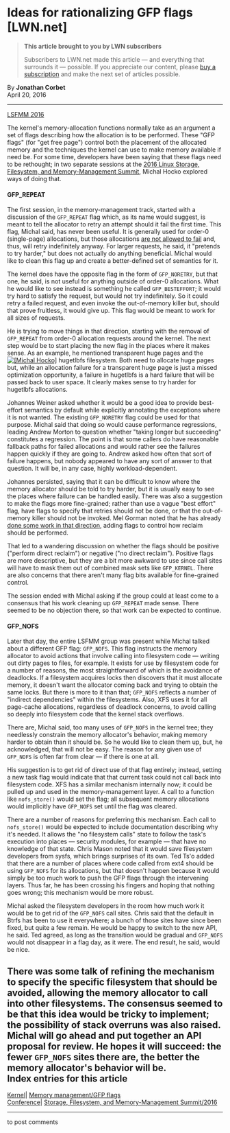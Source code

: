 # Ideas for rationalizing GFP flags [LWN.net]

> **This article brought to you by LWN subscribers**
> 
> Subscribers to LWN.net made this article — and everything that surrounds it — possible. If you appreciate our content, please [buy a subscription](/Promo/nst-nag3/subscribe) and make the next set of articles possible. 

By **Jonathan Corbet**  
April 20, 2016 

* * *

[LSFMM 2016](/Articles/lsfmm2016/)

The kernel's memory-allocation functions normally take as an argument a set of flags describing how the allocation is to be performed. These "GFP flags" (for "get free page") control both the placement of the allocated memory and the techniques the kernel can use to make memory available if need be. For some time, developers have been saying that these flags need to be rethought; in two separate sessions at the [2016 Linux Storage, Filesystem, and Memory-Management Summit](http://events.linuxfoundation.org/events/linux-storage-filesystem-and-mm-summit/), Michal Hocko explored ways of doing that. 

#### GFP_REPEAT

The first session, in the memory-management track, started with a discussion of the `GFP_REPEAT` flag which, as its name would suggest, is meant to tell the allocator to retry an attempt should it fail the first time. This flag, Michal said, has never been useful. It is generally used for order-0 (single-page) allocations, but those allocations [are not allowed to fail](/Articles/627419/) and, thus, will retry indefinitely anyway. For larger requests, he said, it "pretends to try harder," but does not actually do anything beneficial. Michal would like to clean this flag up and create a better-defined set of semantics for it. 

The kernel does have the opposite flag in the form of `GFP_NORETRY`, but that one, he said, is not useful for anything outside of order-0 allocations. What he would like to see instead is something he called `GFP_BESTEFFORT`; it would try hard to satisfy the request, but would not try indefinitely. So it could retry a failed request, and even invoke the out-of-memory killer but, should that prove fruitless, it would give up. This flag would be meant to work for all sizes of requests. 

He is trying to move things in that direction, starting with the removal of `GFP_REPEAT` from order-0 allocation requests around the kernel. The next step would be to start placing the new flag in the places where it makes sense. As an example, he mentioned transparent huge pages and the [![\[Michal Hocko\]](https://static.lwn.net/images/conf/2016/lsfmm/MichalHocko-sm.jpg)](/Articles/684487/) hugetlbfs filesystem. Both need to allocate huge pages but, while an allocation failure for a transparent huge page is just a missed optimization opportunity, a failure in hugetlbfs is a hard failure that will be passed back to user space. It clearly makes sense to try harder for hugetlbfs allocations. 

Johannes Weiner asked whether it would be a good idea to provide best-effort semantics by default while explicitly annotating the exceptions where it is not wanted. The existing `GFP_NORETRY` flag could be used for that purpose. Michal said that doing so would cause performance regressions, leading Andrew Morton to question whether "taking longer but succeeding" constitutes a regression. The point is that some callers do have reasonable fallback paths for failed allocations and would rather see the failures happen quickly if they are going to. Andrew asked how often that sort of failure happens, but nobody appeared to have any sort of answer to that question. It will be, in any case, highly workload-dependent. 

Johannes persisted, saying that it can be difficult to know where the memory allocator should be told to try harder, but it is usually easy to see the places where failure can be handled easily. There was also a suggestion to make the flags more fine-grained; rather than use a vague "best effort" flag, have flags to specify that retries should not be done, or that the out-of-memory killer should not be invoked. Mel Gorman noted that he has already [done some work in that direction](/Articles/658081/), adding flags to control how reclaim should be performed. 

That led to a wandering discussion on whether the flags should be positive ("perform direct reclaim") or negative ("no direct reclaim"). Positive flags are more descriptive, but they are a bit more awkward to use since call sites will have to mask them out of combined mask sets like `GFP_KERNEL`. There are also concerns that there aren't many flag bits available for fine-grained control. 

The session ended with Michal asking if the group could at least come to a consensus that his work cleaning up `GFP_REPEAT` made sense. There seemed to be no objection there, so that work can be expected to continue. 

#### GFP_NOFS

Later that day, the entire LSFMM group was present while Michal talked about a different GFP flag: `GFP_NOFS`. This flag instructs the memory allocator to avoid actions that involve calling into filesystem code — writing out dirty pages to files, for example. It exists for use by filesystem code for a number of reasons, the most straightforward of which is the avoidance of deadlocks. If a filesystem acquires locks then discovers that it must allocate memory, it doesn't want the allocator coming back and trying to obtain the same locks. But there is more to it than that; `GFP_NOFS` reflects a number of "indirect dependencies" within the filesystems. Also, XFS uses it for all page-cache allocations, regardless of deadlock concerns, to avoid calling so deeply into filesystem code that the kernel stack overflows. 

There are, Michal said, too many uses of `GFP_NOFS` in the kernel tree; they needlessly constrain the memory allocator's behavior, making memory harder to obtain than it should be. So he would like to clean them up, but, he acknowledged, that will not be easy. The reason for any given use of `GFP_NOFS` is often far from clear — if there is one at all. 

His suggestion is to get rid of direct use of that flag entirely; instead, setting a new task flag would indicate that that current task could not call back into filesystem code. XFS has a similar mechanism internally now; it could be pulled up and used in the memory-management layer. A call to a function like `nofs_store()` would set the flag; all subsequent memory allocations would implicitly have `GFP_NOFS` set until the flag was cleared. 

There are a number of reasons for preferring this mechanism. Each call to `nofs_store()` would be expected to include documentation describing why it's needed. It allows the "no filesystem calls" state to follow the task's execution into places — security modules, for example — that have no knowledge of that state. Chris Mason noted that it would save filesystem developers from sysfs, which brings surprises of its own. Ted Ts'o added that there are a number of places where code called from ext4 should be using `GFP_NOFS` for its allocations, but that doesn't happen because it would simply be too much work to push the GFP flags through the intervening layers. Thus far, he has been crossing his fingers and hoping that nothing goes wrong; this mechanism would be more robust. 

Michal asked the filesystem developers in the room how much work it would be to get rid of the `GFP_NOFS` call sites. Chris said that the default in Btrfs has been to use it everywhere; a bunch of those sites have since been fixed, but quite a few remain. He would be happy to switch to the new API, he said. Ted agreed, as long as the transition would be gradual and `GFP_NOFS` would not disappear in a flag day, as it were. The end result, he said, would be nice. 

There was some talk of refining the mechanism to specify the specific filesystem that should be avoided, allowing the memory allocator to call into other filesystems. The consensus seemed to be that this idea would be tricky to implement; the possibility of stack overruns was also raised. Michal will go ahead and put together an API proposal for review. He hopes it will succeed: the fewer `GFP_NOFS` sites there are, the better the memory allocator's behavior will be.  
Index entries for this article  
---  
[Kernel](/Kernel/Index)| [Memory management/GFP flags](/Kernel/Index#Memory_management-GFP_flags)  
[Conference](/Archives/ConferenceIndex/)| [Storage, Filesystem, and Memory-Management Summit/2016](/Archives/ConferenceIndex/#Storage_Filesystem_and_Memory-Management_Summit-2016)  
  


* * *

to post comments 
